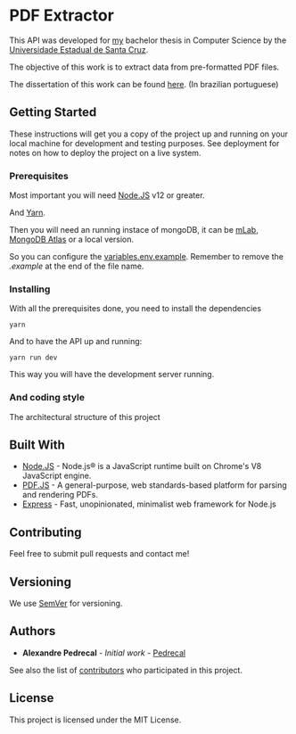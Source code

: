 # PDF Extractor

This API was developed for [my](https://www.github.com/pedrecal) bachelor thesis in Computer Science by the [Universidade Estadual de Santa Cruz](http://www.uesc.br).

The objective of this work is to extract data from pre-formatted PDF files.

The dissertation of this work can be found [here](https://github.com/pedrecal/PDFExtractor-TCC-TeX). (In brazilian portuguese)

## Getting Started

These instructions will get you a copy of the project up and running on your local machine for development and testing purposes. See deployment for notes on how to deploy the project on a live system.

### Prerequisites

Most important you will need [Node.JS](https://nodejs.org/) v12 or greater.

And [Yarn](https://yarnpkg.com/).

Then you will need an running instace of mongoDB, it can be [mLab](http://mlab.com/), [MongoDB Atlas](https://www.mongodb.com/cloud/atlas) or a local version.

So you can configure the [variables.env.example](variables.env.example). Remember to remove the *.example* at the end of the file name.

### Installing

With all the prerequisites done, you need to install the dependencies

```
yarn
```

And to have the API up and running:

```
yarn run dev
```

This way you will have the development server running.

<!-- ## Running the tests

Explain how to run the automated tests for this system

### Break down into end to end tests

Explain what these tests test and why

```
Give an example
``` -->

### And coding style

The architectural structure of this project

<!-- ## Deployment

Add additional notes about how to deploy this on a live system -->

## Built With

* [Node.JS](https://nodejs.org/) - Node.js® is a JavaScript runtime built on Chrome's V8 JavaScript engine.
* [PDF.JS](https://mozilla.github.io/pdf.js/) - A general-purpose, web standards-based platform for parsing and rendering PDFs.
* [Express](http://expressjs.com/) - Fast, unopinionated, minimalist web framework for Node.js

## Contributing

Feel free to submit pull requests and contact me!

## Versioning

We use [SemVer](http://semver.org/) for versioning.
<!-- For the versions available, see the [tags on this repository](https://github.com/your/project/tags). -->

## Authors

* **Alexandre Pedrecal** - *Initial work* - [Pedrecal](https://github.com/pedrecal)

See also the list of [contributors](https://github.com/pedrecal/PDF_Extractor-API/contributors) who participated in this project.

## License

This project is licensed under the MIT License.

<!-- ## Acknowledgments

* Hat tip to anyone whose code was used
* Inspiration
* etc -->

